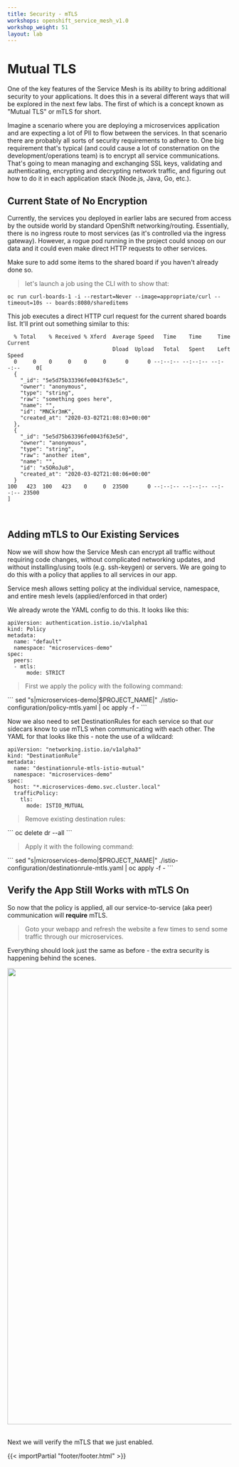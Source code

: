 ```yaml
---
title: Security - mTLS
workshops: openshift_service_mesh_v1.0
workshop_weight: 51
layout: lab
---
```


# Mutual TLS
One of the key features of the Service Mesh is its ability to bring additional security to your applications. It does this in a several different ways that will be explored in the next few labs. The first of which is a concept known as "Mutual TLS" or mTLS for short.

Imagine a scenario where you are deploying a microservices application and are expecting a lot of PII to flow between the services. In that scenario there are probably all sorts of security requirements to adhere to. One big requirement that's typical (and could cause a lot of consternation on the development/operations team) is to encrypt all service communications. That's going to mean managing and exchanging SSL keys, validating and authenticating, encrypting and decrypting network traffic, and figuring out how to do it in each application stack (Node.js, Java, Go, etc.).

## Current State of No Encryption
Currently, the services you deployed in earlier labs are secured from access by the outside world by standard OpenShift networking/routing. Essentially, there is no ingress route to most services (as it's controlled via the ingress gateway). However, a rogue pod running in the project could snoop on our data and it could even make direct HTTP requests to other services. 

<p><i class="fa fa-info-circle"></i> Make sure to add some items to the shared board if you haven't already done so. </p>

<blockquote>
<i class="fa fa-terminal"></i> let's launch a job using the CLI with to show that:
</blockquote>

```
oc run curl-boards-1 -i --restart=Never --image=appropriate/curl --timeout=10s -- boards:8080/shareditems
```

This job executes a direct HTTP curl request for the current shared boards list. It'll print out something similar to this:

```
  % Total    % Received % Xferd  Average Speed   Time    Time     Time  Current
                                 Dload  Upload   Total   Spent    Left  Speed
  0     0    0     0    0     0      0      0 --:--:-- --:--:-- --:--:--     0[
  {
    "_id": "5e5d75b33396fe0043f63e5c",
    "owner": "anonymous",
    "type": "string",
    "raw": "something goes here",
    "name": "",
    "id": "MNCkr3mK",
    "created_at": "2020-03-02T21:08:03+00:00"
  },
  {
    "_id": "5e5d75b63396fe0043f63e5d",
    "owner": "anonymous",
    "type": "string",
    "raw": "another item",
    "name": "",
    "id": "x5ORoJu8",
    "created_at": "2020-03-02T21:08:06+00:00"
  }
100   423  100   423    0     0  23500      0 --:--:-- --:--:-- --:--:-- 23500
]
```

<br>

## Adding mTLS to Our Existing Services
Now we will show how the Service Mesh can encrypt all traffic without requiring code changes, without complicated networking updates, and without installing/using tools (e.g. ssh-keygen) or servers. We are going to do this with a policy that applies to all services in our app.
<p>
<i class="fa fa-info-circle"></i>
Service mesh allows setting policy at the individual service, namespace, and entire mesh levels (applied/enforced in that order)
</p>

We already wrote the YAML config to do this. It looks like this:
```
apiVersion: authentication.istio.io/v1alpha1
kind: Policy
metadata:
  name: "default"
  namespace: "microservices-demo"
spec:
  peers:
  - mtls:
      mode: STRICT
```

<blockquote>
<i class="fa fa-terminal"></i> First we apply the policy with the following command:
</blockquote>
```
sed "s|microservices-demo|$PROJECT_NAME|" ./istio-configuration/policy-mtls.yaml | oc apply -f -
```
<br>

Now we also need to set DestinationRules for each service so that our sidecars know to use mTLS when communicating with each other. The YAML for that looks like this - note the use of a wildcard:
```
apiVersion: "networking.istio.io/v1alpha3"
kind: "DestinationRule"
metadata:
  name: "destinationrule-mtls-istio-mutual"
  namespace: "microservices-demo"
spec:
  host: "*.microservices-demo.svc.cluster.local"
  trafficPolicy:
    tls:
      mode: ISTIO_MUTUAL
```

<blockquote>
<i class="fa fa-terminal"></i> Remove existing destination rules:
</blockquote>
```
oc delete dr --all
```
<br>

<blockquote>
<i class="fa fa-terminal"></i> Apply it with the following command:
</blockquote>
```
sed "s|microservices-demo|$PROJECT_NAME|" ./istio-configuration/destinationrule-mtls.yaml | oc apply -f -
```
<br>

## Verify the App Still Works with mTLS On
So now that the policy is applied, all our service-to-service (aka peer) communication will **require** mTLS.

<blockquote>
<i class="fa fa-desktop"></i> Goto your webapp and refresh the website a few times to send some traffic through our microservices.
</blockquote>
Everything should look just the same as before - the extra security is happening behind the scenes.

<img src="../images/app-boardslist.png" width="1024" class="screenshot"><br/>

<br>
Next we will verify the mTLS that we just enabled.

{{< importPartial "footer/footer.html" >}}